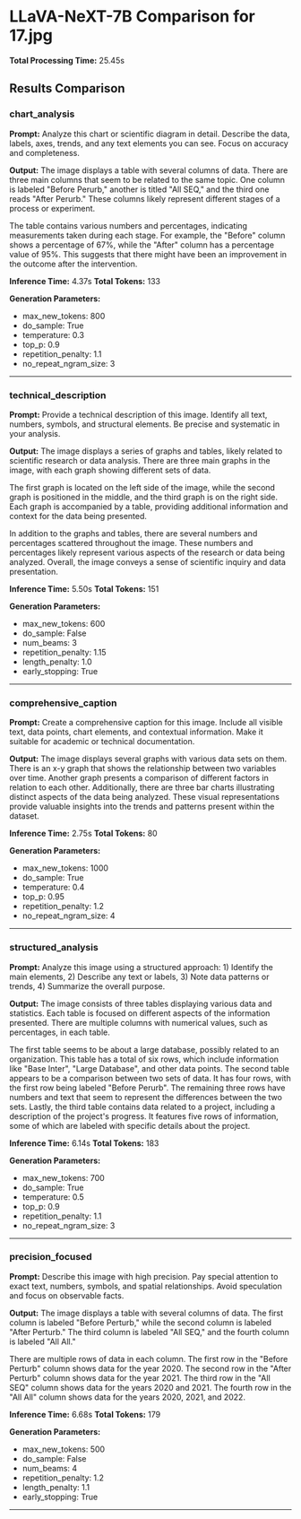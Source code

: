 # LLaVA-NeXT-7B Comparison for 17.jpg

**Total Processing Time:** 25.45s

## Results Comparison

### chart_analysis

**Prompt:** Analyze this chart or scientific diagram in detail. Describe the data, labels, axes, trends, and any text elements you can see. Focus on accuracy and completeness.

**Output:** The image displays a table with several columns of data. There are three main columns that seem to be related to the same topic. One column is labeled "Before Perurb," another is titled "All SEQ," and the third one reads "After Perurb." These columns likely represent different stages of a process or experiment.

The table contains various numbers and percentages, indicating measurements taken during each stage. For example, the "Before" column shows a percentage of 67%, while the "After" column has a percentage value of 95%. This suggests that there might have been an improvement in the outcome after the intervention.

**Inference Time:** 4.37s
**Total Tokens:** 133

**Generation Parameters:**
- max_new_tokens: 800
- do_sample: True
- temperature: 0.3
- top_p: 0.9
- repetition_penalty: 1.1
- no_repeat_ngram_size: 3

---

### technical_description

**Prompt:** Provide a technical description of this image. Identify all text, numbers, symbols, and structural elements. Be precise and systematic in your analysis.

**Output:** The image displays a series of graphs and tables, likely related to scientific research or data analysis. There are three main graphs in the image, with each graph showing different sets of data.

The first graph is located on the left side of the image, while the second graph is positioned in the middle, and the third graph is on the right side. Each graph is accompanied by a table, providing additional information and context for the data being presented.

In addition to the graphs and tables, there are several numbers and percentages scattered throughout the image. These numbers and percentages likely represent various aspects of the research or data being analyzed. Overall, the image conveys a sense of scientific inquiry and data presentation.

**Inference Time:** 5.50s
**Total Tokens:** 151

**Generation Parameters:**
- max_new_tokens: 600
- do_sample: False
- num_beams: 3
- repetition_penalty: 1.15
- length_penalty: 1.0
- early_stopping: True

---

### comprehensive_caption

**Prompt:** Create a comprehensive caption for this image. Include all visible text, data points, chart elements, and contextual information. Make it suitable for academic or technical documentation.

**Output:** The image displays several graphs with various data sets on them. There is an x-y graph that shows the relationship between two variables over time. Another graph presents a comparison of different factors in relation to each other. Additionally, there are three bar charts illustrating distinct aspects of the data being analyzed. These visual representations provide valuable insights into the trends and patterns present within the dataset.

**Inference Time:** 2.75s
**Total Tokens:** 80

**Generation Parameters:**
- max_new_tokens: 1000
- do_sample: True
- temperature: 0.4
- top_p: 0.95
- repetition_penalty: 1.2
- no_repeat_ngram_size: 4

---

### structured_analysis

**Prompt:** Analyze this image using a structured approach: 1) Identify the main elements, 2) Describe any text or labels, 3) Note data patterns or trends, 4) Summarize the overall purpose.

**Output:** The image consists of three tables displaying various data and statistics. Each table is focused on different aspects of the information presented. There are multiple columns with numerical values, such as percentages, in each table.

The first table seems to be about a large database, possibly related to an organization. This table has a total of six rows, which include information like "Base Inter", "Large Database", and other data points.
The second table appears to be a comparison between two sets of data. It has four rows, with the first row being labeled "Before Perurb". The remaining three rows have numbers and text that seem to represent the differences between the two sets.
Lastly, the third table contains data related to a project, including a description of the project's progress. It features five rows of information, some of which are labeled with specific details about the project.

**Inference Time:** 6.14s
**Total Tokens:** 183

**Generation Parameters:**
- max_new_tokens: 700
- do_sample: True
- temperature: 0.5
- top_p: 0.9
- repetition_penalty: 1.1
- no_repeat_ngram_size: 3

---

### precision_focused

**Prompt:** Describe this image with high precision. Pay special attention to exact text, numbers, symbols, and spatial relationships. Avoid speculation and focus on observable facts.

**Output:** The image displays a table with several columns of data. The first column is labeled "Before Perturb," while the second column is labeled "After Perturb." The third column is labeled "All SEQ," and the fourth column is labeled "All All."

There are multiple rows of data in each column. The first row in the "Before Perturb" column shows data for the year 2020. The second row in the "After Perturb" column shows data for the year 2021. The third row in the "All SEQ" column shows data for the years 2020 and 2021. The fourth row in the "All All" column shows data for the years 2020, 2021, and 2022.

**Inference Time:** 6.68s
**Total Tokens:** 179

**Generation Parameters:**
- max_new_tokens: 500
- do_sample: False
- num_beams: 4
- repetition_penalty: 1.2
- length_penalty: 1.1
- early_stopping: True

---

